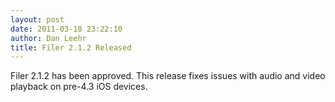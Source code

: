 ```yaml
---
layout: post
date: 2011-03-18 23:22:10
author: Dan Leehr
title: Filer 2.1.2 Released
---
```


Filer 2.1.2 has been approved. This release fixes issues with audio and video playback on pre-4.3 iOS devices. 
